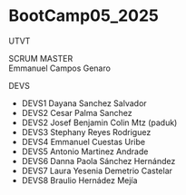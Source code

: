 # BootCamp05_2025
UTVT

SCRUM MASTER  
Emmanuel Campos Genaro

DEVS  
- DEVS1 Dayana Sanchez Salvador  
- DEVS2 Cesar Palma Sanchez  
- DEVS2 Josef Benjamin Colin Mtz (paduk)  
- DEVS3 Stephany Reyes Rodriguez  
- DEVS4 Emmanuel Cuestas Uribe
- DEVS5 Antonio Martinez Andrade 
- DEVS6 Danna Paola Sánchez Hernández
- DEVS7 Laura Yesenia Demetrio Castelar
- DEVS8 Braulio Hernádez Mejía
